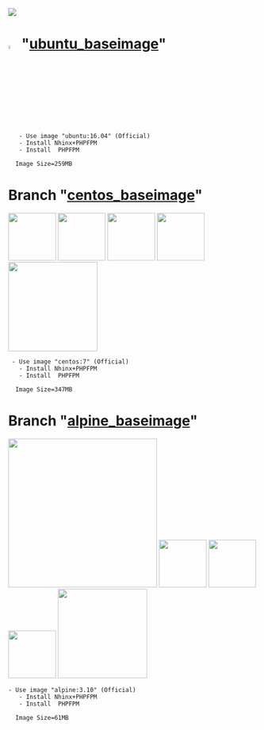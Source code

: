 <img src="https://www.agustinhoulgrave.com/img/docker-php-nginx.png">

# <img src="https://cdn.freebiesupply.com/logos/large/2x/ubuntu-4-logo-png-transparent.png" alt="Thunder" width="4%"/> **"[ubuntu_baseimage](https://github.com/ros-kamach/baseimage_nginx_phpfpm/tree/ubuntu_baseimage)"**

```   
   - Use image "ubuntu:16.04" (Official)
   - Install Nhinx+PHPFPM
   - Install  PHPFPM
      
  Image Size=259MB
```
# **Branch "[centos_baseimage](https://github.com/ros-kamach/baseimage_nginx_phpfpm/tree/centos_baseimage)"**

<img src="https://cdn.freebiesupply.com/logos/large/2x/ubuntu-4-logo-png-transparent.png" width="96"> <img src="http://pluspng.com/img-png/a-plus-logo-vector-png-free-vector-plus-icon-png-560.png" width="96"> <img src="https://www.logolynx.com/images/logolynx/23/232da166692318e5e31a3f2c6ca1bcab.png" width="96"> <img src="http://pluspng.com/img-png/a-plus-logo-vector-png-free-vector-plus-icon-png-560.png" width="96"> <img src="https://assets.zabbix.com/img/brands/php-fpm.png" width="180">
```   
 - Use image "centos:7" (Official)
   - Install Nhinx+PHPFPM
   - Install  PHPFPM
   
  Image Size=347MB
```   
# **Branch "[alpine_baseimage](https://github.com/ros-kamach/baseimage_nginx_phpfpm/tree/alpine_baseimage)"**

<img src="https://upload.wikimedia.org/wikipedia/commons/thumb/e/e6/Alpine_Linux.svg/665px-Alpine_Linux.svg.png" width="300"> <img src="http://pluspng.com/img-png/a-plus-logo-vector-png-free-vector-plus-icon-png-560.png" width="96"> <img src="https://www.logolynx.com/images/logolynx/23/232da166692318e5e31a3f2c6ca1bcab.png" width="96"> <img src="http://pluspng.com/img-png/a-plus-logo-vector-png-free-vector-plus-icon-png-560.png" width="96"> <img src="https://assets.zabbix.com/img/brands/php-fpm.png" width="180">
```   
- Use image "alpine:3.10" (Official)
   - Install Nhinx+PHPFPM
   - Install  PHPFPM
 
  Image Size=61MB
```
